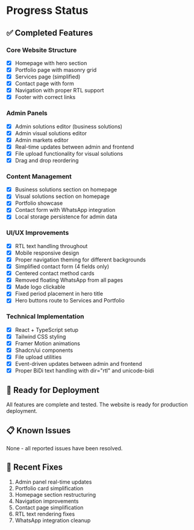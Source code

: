 # Progress Status

## ✅ Completed Features

### Core Website Structure
- [x] Homepage with hero section
- [x] Portfolio page with masonry grid
- [x] Services page (simplified)
- [x] Contact page with form
- [x] Navigation with proper RTL support
- [x] Footer with correct links

### Admin Panels
- [x] Admin solutions editor (business solutions)
- [x] Admin visual solutions editor
- [x] Admin markets editor
- [x] Real-time updates between admin and frontend
- [x] File upload functionality for visual solutions
- [x] Drag and drop reordering

### Content Management
- [x] Business solutions section on homepage
- [x] Visual solutions section on homepage
- [x] Portfolio showcase
- [x] Contact form with WhatsApp integration
- [x] Local storage persistence for admin data

### UI/UX Improvements
- [x] RTL text handling throughout
- [x] Mobile responsive design
- [x] Proper navigation theming for different backgrounds
- [x] Simplified contact form (4 fields only)
- [x] Centered contact method cards
- [x] Removed floating WhatsApp from all pages
- [x] Made logo clickable
- [x] Fixed period placement in hero title
- [x] Hero buttons route to Services and Portfolio

### Technical Implementation
- [x] React + TypeScript setup
- [x] Tailwind CSS styling
- [x] Framer Motion animations
- [x] Shadcn/ui components
- [x] File upload utilities
- [x] Event-driven updates between admin and frontend
- [x] Proper BiDi text handling with dir="rtl" and unicode-bidi

## 🚀 Ready for Deployment
All features are complete and tested. The website is ready for production deployment.

## 📋 Known Issues
None - all reported issues have been resolved.

## 🔄 Recent Fixes
1. Admin panel real-time updates
2. Portfolio card simplification
3. Homepage section restructuring
4. Navigation improvements
5. Contact page simplification
6. RTL text rendering fixes
7. WhatsApp integration cleanup
